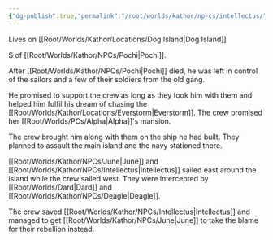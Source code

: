 ```yaml
---
{"dg-publish":true,"permalink":"/root/worlds/kathor/np-cs/intellectus/","tags":["Kathor"]}
---
```


Lives on [[Root/Worlds/Kathor/Locations/Dog Island\|Dog Island]]

S of [[Root/Worlds/Kathor/NPCs/Pochi\|Pochi]].

After [[Root/Worlds/Kathor/NPCs/Pochi\|Pochi]] died, he was left in control of the sailors and a few of  their soldiers from the old gang. 

He promised to support the crew as long as they took him with them and helped him fulfil his dream of chasing the [[Root/Worlds/Kathor/Locations/Everstorm\|Everstorm]]. The crew promised her [[Root/Worlds/PCs/Alpha\|Alpha]]'s mansion.

The crew brought him along with them on the ship he had built. They planned to assault the main island and the navy stationed there.

[[Root/Worlds/Kathor/NPCs/June\|June]] and [[Root/Worlds/Kathor/NPCs/Intellectus\|Intellectus]] sailed east around the island while the crew sailed west. They were intercepted by [[Root/Worlds/Dard\|Dard]] and [[Root/Worlds/Kathor/NPCs/Deagle\|Deagle]].

The crew saved [[Root/Worlds/Kathor/NPCs/Intellectus\|Intellectus]] and managed to get [[Root/Worlds/Kathor/NPCs/June\|June]] to take the blame for their rebellion instead.


